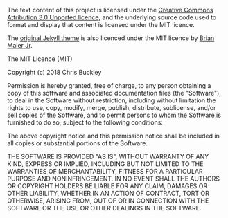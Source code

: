 The text content of this project is licensed under the [Creative Commons Attribution 3.0 Unported licence](https://creativecommons.org/licenses/by/3.0/), and the underlying source code used to format and display that content is licensed under the MIT licence.

The [original Jekyll theme](https://github.com/brianmaierjr/long-haul) is also licenced under the MIT licence by [Brian Maier Jr](https://brianmaierjr.com/).

The MIT Licence (MIT)

Copyright (c) 2018 Chris Buckley

Permission is hereby granted, free of charge, to any person obtaining a copy
of this software and associated documentation files (the "Software"), to deal
in the Software without restriction, including without limitation the rights
to use, copy, modify, merge, publish, distribute, sublicense, and/or sell
copies of the Software, and to permit persons to whom the Software is
furnished to do so, subject to the following conditions:

The above copyright notice and this permission notice shall be included in
all copies or substantial portions of the Software.

THE SOFTWARE IS PROVIDED "AS IS", WITHOUT WARRANTY OF ANY KIND, EXPRESS OR
IMPLIED, INCLUDING BUT NOT LIMITED TO THE WARRANTIES OF MERCHANTABILITY,
FITNESS FOR A PARTICULAR PURPOSE AND NONINFRINGEMENT. IN NO EVENT SHALL THE
AUTHORS OR COPYRIGHT HOLDERS BE LIABLE FOR ANY CLAIM, DAMAGES OR OTHER
LIABILITY, WHETHER IN AN ACTION OF CONTRACT, TORT OR OTHERWISE, ARISING FROM,
OUT OF OR IN CONNECTION WITH THE SOFTWARE OR THE USE OR OTHER DEALINGS IN
THE SOFTWARE.
